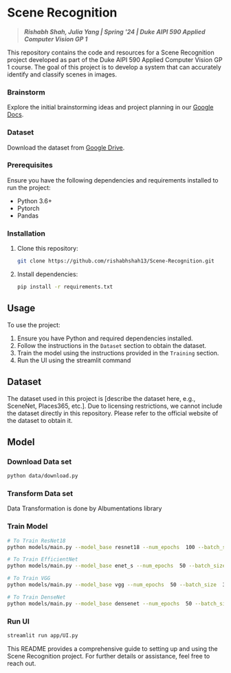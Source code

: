# Scene Recognition

> _**Rishabh Shah, Julia Yang | Spring '24 | Duke AIPI 590 Applied Computer Vision GP 1**_

This repository contains the code and resources for a Scene Recognition project developed as part of the Duke AIPI 590 Applied Computer Vision GP 1 course. The goal of this project is to develop a system that can accurately identify and classify scenes in images.

### Brainstorm
Explore the initial brainstorming ideas and project planning in our [Google Docs](https://docs.google.com/document/d/12n1ngQg6Nj7vv5hHjfODlDoo-6Alx9YLy7klJtDVxzg/edit).

### Dataset
Download the dataset from [Google Drive](https://drive.google.com/file/d/112pPeJoWmyWjEvpB-AoDWpGp7UGS3QQf/view?usp=sharing).

### Prerequisites

Ensure you have the following dependencies and requirements installed to run the project:

- Python 3.6+
- Pytorch 
- Pandas

### Installation

1. Clone this repository:
    ```bash
    git clone https://github.com/rishabhshah13/Scene-Recognition.git
    ```

2. Install dependencies:
    ```bash
    pip install -r requirements.txt
    ```

## Usage

To use the project:

1. Ensure you have Python and required dependencies installed.
2. Follow the instructions in the `Dataset` section to obtain the dataset.
3. Train the model using the instructions provided in the `Training` section.
4. Run the UI using the streamlit command

## Dataset

The dataset used in this project is [describe the dataset here, e.g., SceneNet, Places365, etc.]. Due to licensing restrictions, we cannot include the dataset directly in this repository. Please refer to the official website of the dataset to obtain it.

## Model


### Download Data set
```bash
python data/download.py
```

### Transform Data set

Data Transformation is done by Albumentations library

### Train Model
```bash
# To Train ResNet18
python models/main.py --model_base resnet18 --num_epochs  100 --batch_size  32 --learning_rate  0.001 --random_seed  42 --use_split --save_checkpoints 1,3 --use_albumentations True --opt adam

# To Train EfficientNet
python models/main.py --model_base enet_s --num_epochs  50 --batch_size  32 --learning_rate  0.001 --random_seed  42 --use_split --save_checkpoints  1,2,3 --use_albumentations True --opt adam

# To Train VGG
python models/main.py --model_base vgg --num_epochs  50 --batch_size  32 --learning_rate  0.001 --random_seed  42 --use_split --save_checkpoints  1,2,3 --use_albumentations False --opt adam

# To Train DenseNet
python models/main.py --model_base densenet --num_epochs  50 --batch_size  32 --learning_rate  0.001 --random_seed  42 --use_split --save_checkpoints 1,3 --use_albumentations True --opt sgd
```

### Run UI
```bash
streamlit run app/UI.py
```

This README provides a comprehensive guide to setting up and using the Scene Recognition project. For further details or assistance, feel free to reach out.